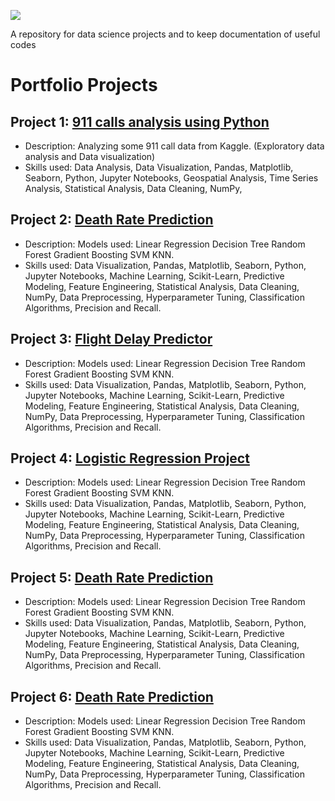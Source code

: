 ![](https://github.com/AdityaDabrase/Data-Science-Projects/blob/main/DS.png) 

A repository for data science projects and to keep documentation of useful codes

# Portfolio Projects
## Project 1: [911 calls analysis using Python ](https://github.com/AdityaDabrase/DSPortfolioProjects/tree/main/DS-ML/911%20calls%20analysis)
- Description: Analyzing some 911 call data from Kaggle. (Exploratory data analysis and Data visualization)
- Skills used: Data Analysis, Data Visualization, Pandas, Matplotlib, Seaborn, Python, Jupyter Notebooks, Geospatial Analysis, Time Series Analysis, Statistical Analysis, Data Cleaning, NumPy,
  

## Project 2: [Death Rate Prediction](https://github.com/AdityaDabrase/DSPortfolioProjects/tree/main/DS-ML/Death%20rate%20prediction)
-  Description: Models used: Linear Regression Decision Tree Random Forest Gradient Boosting SVM KNN.
- Skills used:  Data Visualization, Pandas, Matplotlib, Seaborn, Python, Jupyter Notebooks, Machine Learning, Scikit-Learn, Predictive Modeling, Feature Engineering, Statistical Analysis, Data Cleaning, NumPy, Data Preprocessing, Hyperparameter Tuning, Classification Algorithms, Precision and Recall.

## Project 3: [Flight Delay Predictor](https://github.com/AdityaDabrase/DSPortfolioProjects/tree/main/DS-ML/FlightDelayPredictor)
-  Description: Models used: Linear Regression Decision Tree Random Forest Gradient Boosting SVM KNN.
- Skills used:  Data Visualization, Pandas, Matplotlib, Seaborn, Python, Jupyter Notebooks, Machine Learning, Scikit-Learn, Predictive Modeling, Feature Engineering, Statistical Analysis, Data Cleaning, NumPy, Data Preprocessing, Hyperparameter Tuning, Classification Algorithms, Precision and Recall.

## Project 4: [Logistic Regression Project](https://github.com/AdityaDabrase/DSPortfolioProjects/blob/main/DS-ML/LR/Visualization-of-logistic-regression-model-of-an-exemplary-subject-Both-variables.png)
-  Description: Models used: Linear Regression Decision Tree Random Forest Gradient Boosting SVM KNN.
- Skills used:  Data Visualization, Pandas, Matplotlib, Seaborn, Python, Jupyter Notebooks, Machine Learning, Scikit-Learn, Predictive Modeling, Feature Engineering, Statistical Analysis, Data Cleaning, NumPy, Data Preprocessing, Hyperparameter Tuning, Classification Algorithms, Precision and Recall.

## Project 5: [Death Rate Prediction](https://github.com/AdityaDabrase/Data-Science-Projects/blob/main/DS-ML/Cancer_DeathRatePrediction.ipynb)
-  Description: Models used: Linear Regression Decision Tree Random Forest Gradient Boosting SVM KNN.
- Skills used:  Data Visualization, Pandas, Matplotlib, Seaborn, Python, Jupyter Notebooks, Machine Learning, Scikit-Learn, Predictive Modeling, Feature Engineering, Statistical Analysis, Data Cleaning, NumPy, Data Preprocessing, Hyperparameter Tuning, Classification Algorithms, Precision and Recall.

## Project 6: [Death Rate Prediction](https://github.com/AdityaDabrase/Data-Science-Projects/blob/main/DS-ML/Cancer_DeathRatePrediction.ipynb)
-  Description: Models used: Linear Regression Decision Tree Random Forest Gradient Boosting SVM KNN.
- Skills used:  Data Visualization, Pandas, Matplotlib, Seaborn, Python, Jupyter Notebooks, Machine Learning, Scikit-Learn, Predictive Modeling, Feature Engineering, Statistical Analysis, Data Cleaning, NumPy, Data Preprocessing, Hyperparameter Tuning, Classification Algorithms, Precision and Recall.
